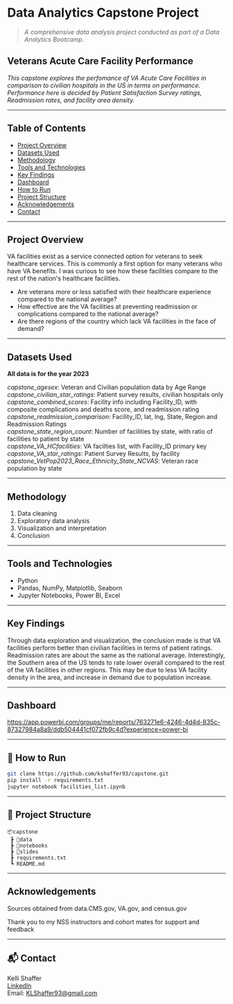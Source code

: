 # Data Analytics Capstone Project

> _A comprehensive data analysis project conducted as part of a Data Analytics Bootcamp._

## Veterans Acute Care Facility Performance
_This capstone explores the perfomance of VA Acute Care Facilities in comparison to civilian hospitals in the US in terms on performance. Performance here is decided by Patient Satisfaction Survey ratings, Readmission rates, and facility area density._

---

## Table of Contents

- [Project Overview](#project-overview)
- [Datasets Used](#datasets-used)
- [Methodology](#methodology)
- [Tools and Technologies](#tools-and-technologies)
- [Key Findings](#key-findings)
- [Dashboard](#dashboard)
- [How to Run](#how-to-run)
- [Project Structure](#project-structure)
- [Acknowledgements](#acknowledgements)
- [Contact](#contact)

---

## Project Overview

VA facilities exist as a service connected option for veterans to seek healthcare services. This is commonly a first option for many veterans who have VA benefits. I was curious to see how these facilities compare to the rest of the nation's healthcare facilities. 
- Are veterans more or less satisfied with their healthcare experience compared to the national average?
- How effective are the VA facilities at preventing readmission or complications compared to the national average?
- Are there regions of the country which lack VA facilities in the face of demand? 

---

## Datasets Used

**All data is for the year 2023**

*capstone_agesex*: Veteran and Civilian population data by Age Range\
*capstone_civilian_star_ratings*: Patient survey results, civilian hospitals only\
*capstone_combined_scores*: Facility info including Facility_ID, with composite complications and deaths score, and readmission rating\
*capstone_readmission_comparison*: Facility_ID, lat, lng, State, Region and Readmission Ratings\
*capstone_state_region_count*: Number of facilities by state, with ratio of facilities to patient by state\
*capstone_VA_HCfacilities*: VA facilties list, with Facility_ID primary key\
*capstone_VA_star_ratings*: Patient Survey Results, by facility\
*capstone_VetPop2023_Race_Ethnicity_State_NCVAS*: Veteran race population by state


---

## Methodology

1. Data cleaning
2. Exploratory data analysis
3. Visualization and interpretation
4. Conclusion

---

## Tools and Technologies

- Python 
- Pandas, NumPy, Matplotlib, Seaborn
- Jupyter Notebooks, Power BI, Excel 

---

## Key Findings

Through data exploration and visualization, the conclusion made is that VA facilities perform better than civilian facilities in terms of patient ratings. Readmission rates are about the same as the national average. Interestingly, the Southern area of the US tends to rate lower overall compared to the rest of the VA facilities in other regions. This may be due to less VA facility density in the area, and increase in demand due to population increase.

---

## Dashboard

https://app.powerbi.com/groups/me/reports/763271e6-4246-4d4d-835c-87327984a8a9/ddb504441cf072fb9c4d?experience=power-bi

---

## 🚀 How to Run

```bash
git clone https://github.com/kshaffer93/capstone.git
pip install -r requirements.txt
jupyter notebook facilities_list.ipynb
```

---

## 📁 Project Structure

```
📦capstone
 ┣ 📂data
 ┣ 📂notebooks
 ┣ 📂slides
 ┣ requirements.txt
 ┗ README.md
```

---

## Acknowledgements

Sources obtained from data.CMS.gov, VA.gov, and census.gov

Thank you to my NSS instructors and cohort mates for support and feedback

---

## 📬 Contact

Kelli Shaffer  
[LinkedIn](https://www.linkedin.com/in/kellishaffer/)  
Email: KLShaffer93@gmail.com
